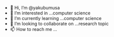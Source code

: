 - 👋 Hi, I’m @yakubumusa
- 👀 I’m interested in ...computer science
- 🌱 I’m currently learning ...computer science 
- 💞️ I’m looking to collaborate on ...research topic
- 📫 How to reach me ...

<!---
yakubumusa/yakubumusa is a ✨ special ✨ repository because its `README.md` (this file) appears on your GitHub profile.
You can click the Preview link to take a look at your changes.
--->

